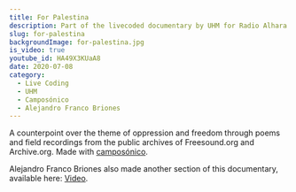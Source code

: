```yaml
---
title: For Palestina
description: Part of the livecoded documentary by UHM for Radio Alhara (Palestina)
slug: for-palestina
backgroundImage: for-palestina.jpg
is_video: true
youtube_id: HA49X3KUaA8
date: 2020-07-08
category:
  - Live Coding
  - UHM
  - Camposónico
  - Alejandro Franco Briones
---
```


A counterpoint over the theme of oppression and freedom through poems and field recordings from the public archives of Freesound.org and Archive.org. Made with [camposónico](https://github.com/diegovdc/camposonico).

Alejandro Franco Briones also made another section of this documentary, available here: [Video](https://www.youtube.com/watch?v=ppp4gqC5t7o).
